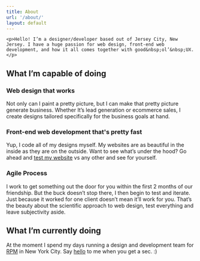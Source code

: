 ```yaml
---
title: About
url: '/about/'
layout: default
---
```




	<p>Hello! I’m a designer/developer based out of Jersey City, New Jersey. I have a huge passion for web design, front-end web development, and how it all comes together with good&nbsp;ol’&nbsp;UX. </p>

<h2 class="text-aligncenter">What I’m capable of doing</h2>

<h3 class="text-aligncenter">Web design that works</h3>

<p>Not only can I paint a pretty picture, but I can make that pretty picture generate business. Whether It’s lead generation or ecommerce sales, I create designs tailored specifically for the business goals at hand.</p>

<h3 class="text-aligncenter">Front-end web development that's pretty fast</h3>

<p>Yup, I code all of my designs myself. My websites are as beautiful in the inside as they are on the outside. Want to see what’s under the hood? Go ahead and <a href="https://www.webpagetest.org/video/" target="_blank">test my website</a> vs any other and see for yourself. </p>

<h3 class="text-aligncenter">Agile Process</h3>

<p>I work to get something out the door for you within the first 2 months of our friendship. But the buck doesn’t stop there, I then begin to test and iterate. Just because it worked for one client doesn’t mean it’ll work for you. That’s the beauty about the scientific approach to web design, test everything and leave subjectivity aside.</p>



<h2 class="text-aligncenter">What I’m currently doing</h2>

<p>At the moment I spend my days running a design and development team for <a href="http://rpm.thomasnet.com" target="_blank">RPM</a> in New York City. Say <a href="https://twitter.com/juliangav" target="_blank">hello</a> to me when you get a sec. :) </p>
